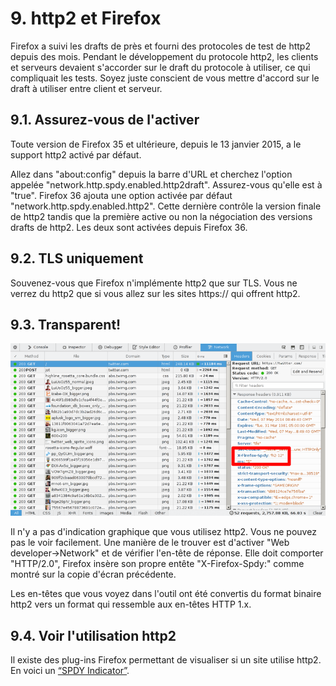 # 9. http2 et Firefox

Firefox a suivi les drafts de près et fourni des protocoles de test de http2 depuis des mois. Pendant le développement du protocole http2, les clients et serveurs devaient s'accorder sur le draft du protocole à utiliser, ce qui compliquait les tests. Soyez juste conscient de vous mettre d'accord sur le draft à utiliser entre client et serveur.

## 9.1. Assurez-vous de l'activer

Toute version de Firefox 35 et ultérieure, depuis le 13 janvier 2015, a le support http2 activé par défaut.

Allez dans "about:config" depuis la barre d'URL et cherchez l'option appelée "network.http.spdy.enabled.http2draft". Assurez-vous qu'elle est à "true". Firefox 36 ajouta une option activée par défaut "network.http.spdy.enabled.http2". Cette dernière contrôle la version finale de http2 tandis que la première active ou non la négociation des versions drafts de http2. Les deux sont activées depuis Firefox 36.

## 9.2. TLS uniquement

Souvenez-vous que Firefox n'implémente http2 que sur TLS. Vous ne verrez du http2 que si vous allez sur les sites https:// qui offrent http2.

## 9.3. Transparent!

![ Copie d'écran montrant que Firefox utilise http2 draft-12](https://raw.githubusercontent.com/bagder/http2-explained/master/images/firefox-screenshot.png)

Il n'y a pas d'indication graphique que vous utilisez http2. Vous ne pouvez pas le voir facilement. Une manière de le trouver est d'activer "Web developer->Network" et de vérifier l'en-tête de réponse. Elle doit comporter "HTTP/2.0", Firefox insère son propre entête "X-Firefox-Spdy:" comme montré sur la copie d'écran précédente.

Les en-têtes que vous voyez dans l'outil ont été convertis du format binaire http2 vers un format qui ressemble aux en-têtes HTTP 1.x.

## 9.4. Voir l'utilisation http2

Il existe des plug-ins Firefox permettant de visualiser si un site utilise http2. En voici un [“SPDY Indicator”](https://addons.mozilla.org/en-US/firefox/addon/http2-indicator/).
